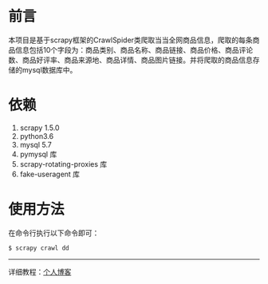 # 前言

本项目是基于scrapy框架的CrawlSpider类爬取当当全网商品信息，爬取的每条商品信息包括10个字段为：商品类别、商品名称、商品链接、商品价格、商品评论数、商品好评率、商品来源地、商品详情、商品图片链接。并将爬取的商品信息存储的mysql数据库中。

# 依赖

1. scrapy 1.5.0
2. python3.6
3. mysql 5.7
4. pymysql 库
5. scrapy-rotating-proxies 库
6. fake-useragent 库

# 使用方法

在命令行执行以下命令即可：

```bash
$ scrapy crawl dd
```

---

详细教程：[个人博客](https://runninggump.github.io/)